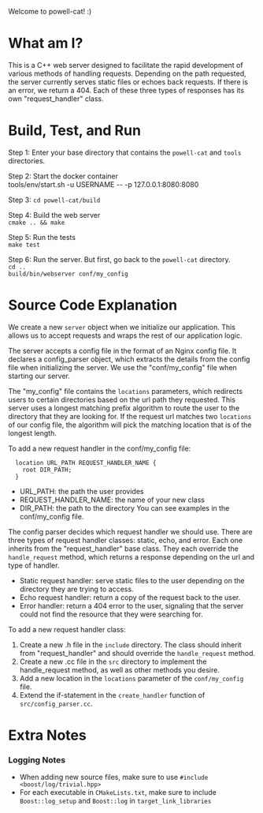 Welcome to powell-cat! :)

# What am I?
This is a C++ web server designed to facilitate the rapid development of various methods of handling requests. Depending on the path requested, the server currently serves static files or echoes back requests. If there is an error, we return a 404. Each of these three types of responses has its own "request_handler" class. 

# Build, Test, and Run
Step 1: Enter your base directory that contains the `powell-cat` and `tools` directories. 

Step 2: Start the docker container       
tools/env/start.sh -u USERNAME  -- -p    127.0.0.1:8080:8080   

Step 3: `cd powell-cat/build`   

Step 4: Build the web server   
`cmake .. && make`   

Step 5: Run the tests   
`make test`  

Step 6: Run the server. But first, go back to the `powell-cat` directory.   
`cd ..`    
`build/bin/webserver conf/my_config`


# Source Code Explanation
We create a new `server` object when we initialize our application. This allows us to accept requests and wraps the rest of our application logic.  

The server accepts a config file in the format of an Nginx config file. It declares a config_parser object, which extracts the details from the config file when initializing the server. We use the "conf/my_config" file when starting our server. 

The "my_config" file contains the `locations` parameters, which redirects users to certain directories based on the url path they requested. This server uses a longest matching prefix algorithm to route the user to the directory that they are looking for. If the request url matches two `locations` of our config file, the algorithm will pick the matching location that is of the longest length.   

To add a new request handler in the conf/my_config file:   
```
  location URL_PATH REQUEST_HANDLER_NAME {
    root DIR_PATH;
  }
```   
* URL_PATH: the path the user provides
* REQUEST_HANDLER_NAME: the name of your new class
* DIR_PATH: the path to the directory
You can see examples in the conf/my_config file. 



The config parser decides which request handler we should use. There are three types of request handler classes: static, echo, and error. Each one inherits from the "request_handler" base class. They each override the `handle_request` method, which returns a response depending on the url and type of handler.   
* Static request handler: serve static files to the user depending on the directory they are trying to access.   
* Echo request handler: return a copy of the request back to the user.   
* Error handler: return a 404 error to the user, signaling that the server could not find the resource that they were searching for.   

To add a new request handler class:   
1. Create a new .h file in the `include` directory. The class should inherit from "request_handler" and should override the `handle_request` method.   
2. Create a new .cc file in the `src` directory to implement the handle_request method, as well as other methods you desire.   
3. Add a new location in the `locations` parameter of the `conf/my_config` file.    
4. Extend the if-statement in the `create_handler` function of `src/config_parser.cc`.   



# Extra Notes
### Logging Notes
- When adding new source files, make sure to use `#include <boost/log/trivial.hpp>`
- For each executable in `CMakeLists.txt`, make sure to include `Boost::log_setup` and `Boost::log` in `target_link_libraries`





